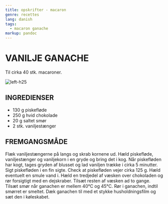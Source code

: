 ```yaml
---
title: opskrifter - macaron
genre: recettes
lang: danish
tags:
  - macaron ganache
markup: pandoc
---
```


# VANILJE GANACHE

Til cirka 40 stk. macaroner.

![](/home/fred/.repo/traductions/recettes/images/macaron_vanille.jpg "left-h25")

## INGREDIENSER

- 130 g piskefløde
- 250 g hvid chokolade
- 20 g saltet smør
- 2 stk. vaniljestænger

## FREMGANGSMÅDE

Flæk vaniljestængerne på langs og skrab kornene ud.
Hæld piskefløde, vaniljestænger og vaniljekorn i en gryde og bring det i kog.
Når piskefløden har kogt, tages gryden af blusset og lad vaniljen trække i cirka 5 minutter.
Sigt piskefløden i en fin sigte.
Check at piskefløden vejer cirka 125 g.
Hæld eventuelt en smule vand i.
Hæld en tredjedel af væsken over chokoladen og rør forsigtigt med en dejskraber.
Tilsæt resten af væsken ad to gange.
Tilsæt smør når ganachen er mellem 40°C og 45°C.
Rør i ganachen, indtil smørret er smeltet.
Dæk ganachen til med et stykke husholdningsfilm og sæt den i køleskabet.


